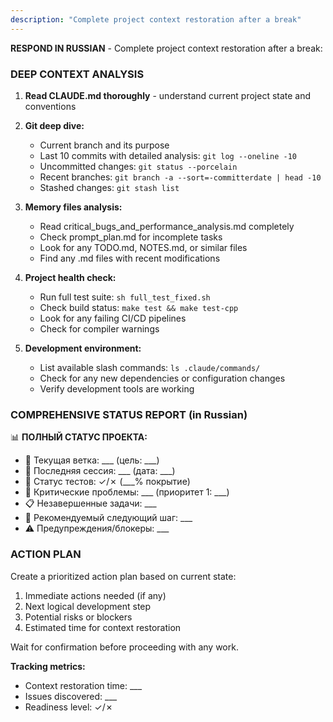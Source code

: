 ```yaml
---
description: "Complete project context restoration after a break"
---
```


**RESPOND IN RUSSIAN** - Complete project context restoration after a break:

### DEEP CONTEXT ANALYSIS
1. **Read CLAUDE.md thoroughly** - understand current project state and conventions
2. **Git deep dive:**
   - Current branch and its purpose
   - Last 10 commits with detailed analysis: `git log --oneline -10`
   - Uncommitted changes: `git status --porcelain`
   - Recent branches: `git branch -a --sort=-committerdate | head -10`
   - Stashed changes: `git stash list`

3. **Memory files analysis:**
   - Read critical_bugs_and_performance_analysis.md completely
   - Check prompt_plan.md for incomplete tasks
   - Look for any TODO.md, NOTES.md, or similar files
   - Find any .md files with recent modifications

4. **Project health check:**
   - Run full test suite: `sh full_test_fixed.sh`
   - Check build status: `make test && make test-cpp`
   - Look for any failing CI/CD pipelines
   - Check for compiler warnings

5. **Development environment:**
   - List available slash commands: `ls .claude/commands/`
   - Check for any new dependencies or configuration changes
   - Verify development tools are working

### COMPREHENSIVE STATUS REPORT (in Russian)
📊 **ПОЛНЫЙ СТАТУС ПРОЕКТА:**
- 🌿 Текущая ветка: ___ (цель: ___)
- 📝 Последняя сессия: ___ (дата: ___)
- 🧪 Статус тестов: ✓/✗ (___% покрытие)
- 🐛 Критические проблемы: ___ (приоритет 1: ___)
- 📋 Незавершенные задачи: ___
- 🎯 Рекомендуемый следующий шаг: ___
- ⚠️ Предупреждения/блокеры: ___

### ACTION PLAN
Create a prioritized action plan based on current state:
1. Immediate actions needed (if any)
2. Next logical development step
3. Potential risks or blockers
4. Estimated time for context restoration

Wait for confirmation before proceeding with any work.

**Tracking metrics:**
- Context restoration time: ___
- Issues discovered: ___
- Readiness level: ✓/✗
